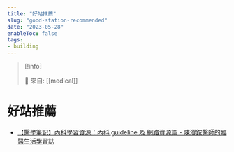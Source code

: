 ```yaml
---
title: "好站推薦"
slug: "good-station-recommended"
date: "2023-05-28"
enableToc: false
tags:
- building
---
```


> [!info]
>
> 🌱 來自: [[medical]]

# 好站推薦

- [【醫學筆記】內科學習資源：內科 guideline 及 網路資源篇 - 陳漎銨醫師的臨醫生活學習誌](https://drcta.com/internalguideline/)

